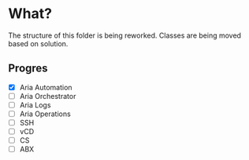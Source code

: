 # What?

The structure of this folder is being reworked. Classes are being moved based on solution.

## Progres

- [x] Aria Automation
- [ ] Aria Orchestrator
- [ ] Aria Logs
- [ ] Aria Operations
- [ ] SSH
- [ ] vCD
- [ ] CS
- [ ] ABX
